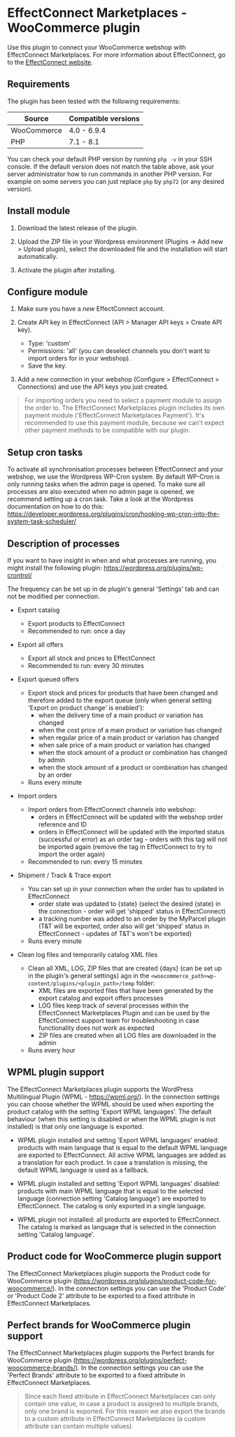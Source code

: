 # EffectConnect Marketplaces - WooCommerce plugin

Use this plugin to connect your WooCommerce webshop with EffectConnect Marketplaces. For more information about EffectConnect, go to the [EffectConnect website](https://www.effectconnect.com "EffectConnect Website").

## Requirements

The plugin has been tested with the following requirements:

| Source      | Compatible versions |
|-------------|---------------------|
| WooCommerce | 4.0 - 6.9.4         |
| PHP | 7.1 - 8.1           |

You can check your default PHP version by running `php -v` in your SSH console.
If the default version does not match the table above, ask your server administrator how to run commands in another PHP version.
For example on some servers you can just replace `php` by `php72` (or any desired version).

## Install module

1. Download the latest release of the plugin.

2. Upload the ZIP file in your Wordpress environment (Plugins -> Add new > Upload plugin), select the downloaded file and the installation will start automatically.

3. Activate the plugin after installing.

## Configure module

1. Make sure you have a *new* EffectConnect account.

2. Create API key in EffectConnect (API > Manager API keys > Create API key).
    - Type: 'custom'
    - Permissions: 'all' (you can deselect channels you don't want to import orders for in your webshop).
    - Save the key.

3. Add a new connection in your webshop (Configure > EffectConnect > Connections) and use the API keys you just created.

> For importing orders you need to select a payment module to assign the order to.
> The EffectConnect Marketplaces plugin includes its own payment module ('EffectConnect Marketplaces Payment').
> It's recommended to use this payment module, because we can't expect other payment methods to be compatible with our plugin.

## Setup cron tasks

To activate all synchronisation processes between EffectConnect and your webshop, we use the Wordpress WP-Cron system. By default WP-Cron is only running tasks when the admin page is opened. To make sure all processes are also executed when no admin page is opened, we recommend setting up a cron task. Take a look at the  Wordpress documentation on how to do this: https://developer.wordpress.org/plugins/cron/hooking-wp-cron-into-the-system-task-scheduler/  

## Description of processes

If you want to have insight in when and what processes are running, you might install the following plugin: https://wordpress.org/plugins/wp-crontrol/

The frequency can be set up in de plugin's general 'Settings' tab and can not be modified per connection.

- Export catalog
    - Export products to EffectConnect
    - Recommended to run: once a day


- Export all offers
    - Export all stock and prices to EffectConnect
    - Recommended to run: every 30 minutes


- Export queued offers
    - Export stock and prices for products that have been changed and therefore added to the export queue (only when general setting 'Export on product change' is enabled'):
        - when the delivery time of a main product or variation has changed
        - when the cost price of a main product or variation has changed
        - when regular price of a main product or variation has changed
        - when sale price of a main product or variation has changed
        - when the stock amount of a product or combination has changed by admin
        - when the stock amount of a product or combination has changed by an order
    - Runs every minute


- Import orders
    - Import orders from EffectConnect channels into webshop:
        - orders in EffectConnect will be updated with the webshop order reference and ID
        - orders in EffectConnect will be updated with the imported status (successful or error) as an order tag - orders with this tag will not be imported again (remove the tag in EffectConnect to try to import the order again)
    - Recommended to run: every 15 minutes


- Shipment / Track & Trace export
    - You can set up in your connection when the order has to updated in EffectConnect 
        - order state was updated to {state} (select the desired {state} in the connection - order will get 'shipped' status in EffectConnect)
        - a tracking number was added to an order by the MyParcel plugin (T&T will be exported, order also will get 'shipped' status in EffectConnect - updates of T&T's won't be exported)
    - Runs every minute


- Clean log files and temporarily catalog XML files
    - Clean all XML, LOG, ZIP files that are created {days} (can be set up in the plugin's general settings) ago in the ```<woocommerce_path>wp-content/plugins/<plugin_path>/temp``` folder:
        - XML files are exported files that have been generated by the export catalog and export offers processes
        - LOG files keep track of several processes within the EffectConnect Marketplaces Plugin and can be used by the EffectConnect support team for troubleshooting in case functionality does not work as expected
        - ZIP files are created when all LOG files are downloaded in the admin
    - Runs every hour

## WPML plugin support ##

The EffectConnect Marketplaces plugin supports the WordPress Multilingual Plugin (WPML - https://wpml.org/). In the connection settings you can choose whether the WPML should be used when exporting the product catalog with the setting 'Export WPML languages'. The default behaviour (when this setting is disabled or when the WPML plugin is not installed) is that only one language is exported.

- WPML plugin installed and setting 'Export WPML languages' enabled: products with main language that is equal to the default WPML language are exported to EffectConnect. All active WPML languages are added as a translation for each product. In case a translation is missing, the default WPML language is used as a fallback.
  

- WPML plugin installed and setting 'Export WPML languages' disabled: products with main WPML language that is equal to the selected language (connection setting 'Catalog language') are exported to EffectConnect. The catalog is only exported in a single language.


- WPML plugin not installed: all products are exported to EffectConnect. The catalog is marked as language that is selected in the connection setting 'Catalog language'. 

## Product code for WooCommerce plugin support ##

The EffectConnect Marketplaces plugin supports the Product code for WooCommerce plugin (https://wordpress.org/plugins/product-code-for-woocommerce/).
In the connection settings you can use the 'Product Code' or 'Product Code 2' attribute to be exported to a fixed attribute in EffectConnect Marketplaces.

## Perfect brands for WooCommerce plugin support ##

The EffectConnect Marketplaces plugin supports the Perfect brands for WooCommerce plugin (https://wordpress.org/plugins/perfect-woocommerce-brands/).
In the connection settings you can use the 'Perfect Brands' attribute to be exported to a fixed attribute in EffectConnect Marketplaces.

> Since each fixed attribute in EffectConnect Marketplaces can only contain one value, in case a product is assigned to multiple brands, only one brand is exported. For this reason we also export the brands to a custom attribute in EffectConnect Marketplaces (a custom attribute can contain multiple values).
